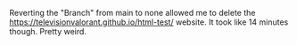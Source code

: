 Reverting the "Branch" from main to none allowed me to delete the https://televisionvalorant.github.io/html-test/ website. It took like 14 minutes though. Pretty weird.
